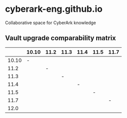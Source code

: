 # cyberark-eng.github.io
Collaborative space for CyberArk knowledge

## Vault upgrade comparability matrix
|   |10.10|11.2|11.3|11.4|11.5|11.7|
|---  |---|---|---|---|---|---|
|10.10| - |   |   |   |   |   |
|11.2 |   | - |   |   |   |   |
|11.3 |   |   | - |   |   |   |
|11.4 |   |   |   | - |   |   |
|11.5 |   |   |   |   | - |   |
|11.7 |   |   |   |   |   | - |
|12.0 |   |   |   |   |   |   |
